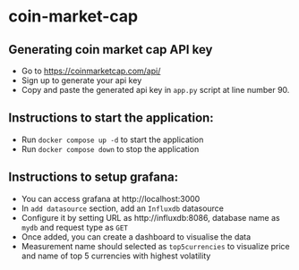 # coin-market-cap

## Generating coin market cap API key
* Go to https://coinmarketcap.com/api/
* Sign up to generate your api key
* Copy and paste the generated api key in `app.py` script at line number 90.

## Instructions to start the application:
* Run `docker compose up -d` to start the application
* Run `docker compose down` to stop the application

## Instructions to setup grafana:
* You can access grafana at http://localhost:3000
* In `add datasource` section, add an `Influxdb` datasource
* Configure it by setting URL as http://influxdb:8086, database name as `mydb` and request type as `GET`
* Once added, you can create a dashboard to visualise the data
* Measurement name should selected as `top5currencies` to visualize price and name of top 5 currencies with highest volatility